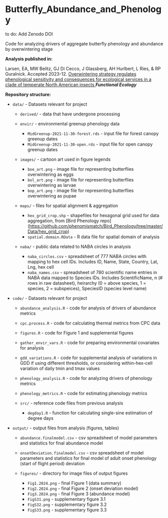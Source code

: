 # Butterfly_Abundance_and_Phenology

to do: Add Zenodo DOI

Code for analyzing drivers of aggregate butterfly phenology and abundance by overwintering stage

**Analysis published in:**

Larsen, EA, MW Belitz, GJ Di Cecco, J Glassberg, AH Hurlbert, L Ries, & RP Guralnick. Accepted 2023-12. [Overwintering strategy regulates phenological sensitivity and consequences for ecological services in a clade of temperate North American insects ](https://besjournals.onlinelibrary.wiley.com/journal/13652435) __*Functional Ecology*__


**Repository structure:**

* `data/` - Datasets relevant for project
  * `derived/`  - data that have undergone processing


  * `envir/`  - environmental greenup phenology data
    * `MidGreenup-2021-11-30-forest.rds` - input file for forest canopy greenup dates
    * `MidGreenup-2021-11-30-open.rds` - input file for open canopy greenup dates

  * `images/`  - cartoon art used in figure legends
    * `boe_art.png` - image file for representing butterflies overwintering as eggs
    * `bol_art.png` - image file for representing butterflies overwintering as larvae
    * `bop_art.png` - image file for representing butterflies overwintering as pupae

  * `maps/`  - files for spatial alignment &  aggregation
    * `hex_grid_crop.shp` - shapefiles for hexagonal grid used for data aggregation, from [Bird Phenology repo] (https://github.com/phenomismatch/Bird_Phenology/tree/master/Data/hex_grid_crop)
    * `spatial.domain.RData` - R data file for spatial domain of analysis
    
  * `naba/` - public data related to NABA circles in analysis
    * `naba_circles.csv` - spreadsheet of 777 NABA circles with mapping to hex cell IDs. Includes ID, Name, State,	Country, Lat,	Lng, hex cell
    * `naba_names.csv` - spreadsheet of 780 scientific name entries in NABA data mapped to Species IDs.  Includes ScientificName, n (# rows in raw datasheet), heirarchy (0 = above species, 1 = species, 2 = subspeices), SpeciesID (species level name)


* `code/` - Datasets relevant for project
  * `abundance_analysis.R` - code for analysis of drivers of abundance metrics
  * `cpc.process.R` - code for calculating thermal metrics from CPC data
  * `figures.R` - code for Figure 1 and supplemental figures
  * `gather_envir_vars.R` - code for preparing environmental covariates for analysis
  * `gdd_variations.R` - code for supplemental analysis of variations in GDD if using different thresholds, or considering within-hex-cell variation of daily tmin and tmax values
  * `phenology_analysis.R` - code for analyzing drivers of phenology metrics
  * `phenology_metrics.R` - code for estimating phenology metrics
  
  * `src/`  - reference code files from previous analysis
    * `degday1.R` - function for calculating single-sine estimation of degree days

* `output/` - output files from analysis (figures, tables)
  * `abundance.finalmodel.csv`  - csv spreadsheet of model parameters and statistics for final abundance model
  * `onsetDeviation.finalmodel.csv` - csv spreadsheet of model parameters and statistics for final model of adult onset phenology (start of flight period) deviation

  * `figures/`  - directory for image files of output figures
    * `Fig1.2024.png` - final Figure 1 (data summary)
    * `Fig2.2024.png` - final Figure 2 (onset deviation model)
    * `Fig3.2024.png` - final Figure 3 (abundance model)
    * `FigS31.png` - supplementary figure 3.1
    * `FigS32.png` - supplementary figure 3.2
    * `FigS33.png` - supplementary figure 3.3
